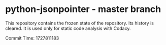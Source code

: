 # python-jsonpointer - master branch

This repository contains the frozen state of the repository.
Its history is cleared. It is used only for static code
analysis with Codacy.

Commit Time: 1727811183